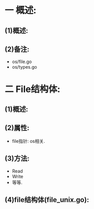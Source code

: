# 一 概述:
## (1)概述:

## (2)备注:
- os/file.go
- os/types.go

# 二 File结构体:
## (1)概述:

## (2)属性:
- file指针: os相关.

## (3)方法:
- Read
- Write
- 等等.

## (4)file结构体(file_unix.go):
